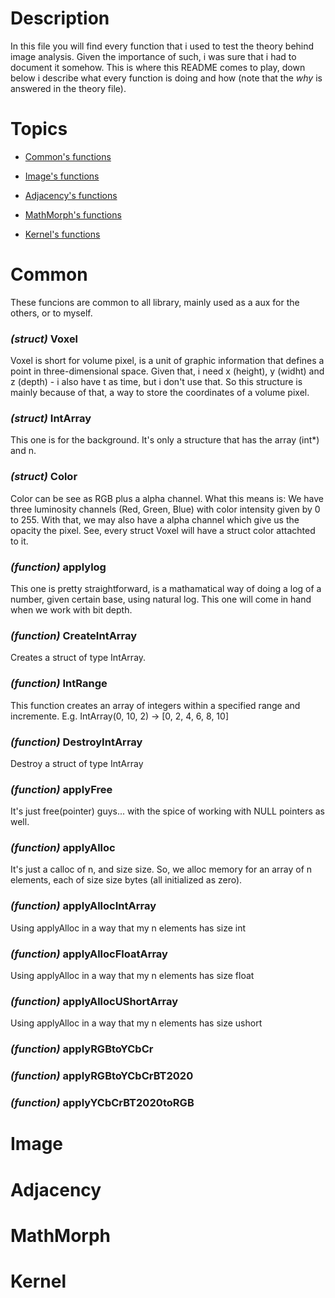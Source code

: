# Description  
In this file you will find every function that i used to test the theory behind image analysis. Given the importance of such, i was sure that i had to document it somehow. This is where this README comes to play, down below i describe what every function is doing and how (note that the *why* is answered in the theory file).  

# Topics 

- [Common's functions](#Common)

- [Image's functions](#Image)

- [Adjacency's functions](#Adjacency)

- [MathMorph's functions](#MathMorph)

- [Kernel's functions](#Kernel)

# Common
These funcions are common to all library, mainly used as a aux for the others, or to myself. 

### *(struct)* Voxel
Voxel is short for volume pixel, is a unit of graphic information that defines a point in three-dimensional space. Given that, i need x (height), y (widht) and z (depth) - i also have t as time, but i don't use that. So this structure is mainly because of that, a way to store the coordinates of a volume pixel. 

### *(struct)* IntArray
This one is for the background. It's only a structure that has the array (int*) and n. 

### *(struct)* Color 
Color can be see as RGB plus a alpha channel. What this means is: We have three luminosity channels (Red, Green, Blue) with color intensity given by 0 to 255. With that, we may also have a alpha channel which give us the opacity the pixel. See, every struct Voxel will have a struct color attachted to it. 

### *(function)* applylog
This one is pretty straightforward, is a mathamatical way of doing a log of a number, given certain base, using natural log. This one will come in hand when we work with bit depth.

### *(function)* CreateIntArray
Creates a struct of type IntArray. 

### *(function)* IntRange
This function creates an array of integers within a specified range and incremente. E.g. IntArray(0, 10, 2) -> [0, 2, 4, 6, 8, 10]

### *(function)* DestroyIntArray
Destroy a struct of type IntArray

### *(function)* applyFree
It's just free(pointer) guys... with the spice of working with NULL pointers as well. 

### *(function)* applyAlloc
It's just a calloc of n, and size size. So, we alloc memory for an array of n elements, each of size size bytes (all initialized as zero).

### *(function)* applyAllocIntArray
Using applyAlloc in a way that my n elements has size int

### *(function)* applyAllocFloatArray
Using applyAlloc in a way that my n elements has size float

### *(function)* applyAllocUShortArray
Using applyAlloc in a way that my n elements has size ushort

### *(function)* applyRGBtoYCbCr

### *(function)* applyRGBtoYCbCrBT2020

### *(function)* applyYCbCrBT2020toRGB




# Image

# Adjacency

# MathMorph

# Kernel
